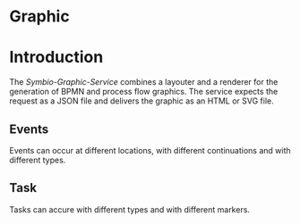 # Graphic

# Introduction

The *Symbio-Graphic-Service* combines a layouter and a renderer for the generation of BPMN and process flow graphics. The service expects the request as a JSON file and delivers the graphic as an HTML or SVG file.

## Events

Events can occur at different locations, with different continuations and with different types.



## Task

Tasks can accure with different types and with different markers.


